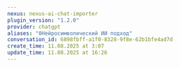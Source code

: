 ```yaml
---
nexus: nexus-ai-chat-importer
plugin_version: "1.2.0"
provider: chatgpt
aliases: "0Нейросимволический ИИ подход"
conversation_id: 6898fbff-a1f0-8328-9f8e-62b1bfe4ad7d
create_time: 11.08.2025 at 3:07
update_time: 11.08.2025 at 16:26
---
```

